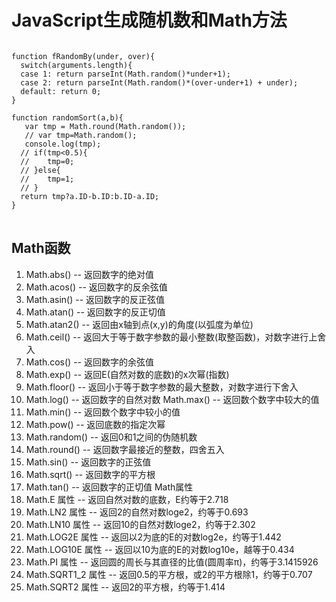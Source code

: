 
# JavaScript生成随机数和Math方法
<pre><code>
function fRandomBy(under, over){ 
  switch(arguments.length){ 
  case 1: return parseInt(Math.random()*under+1); 
  case 2: return parseInt(Math.random()*(over-under+1) + under); 
  default: return 0; 
} 

function randomSort(a,b){
   var tmp = Math.round(Math.random());
   // var tmp=Math.random();
   console.log(tmp);
  // if(tmp<0.5){
  //    tmp=0;
  // }else{
  //    tmp=1;
  // }
  return tmp?a.ID-b.ID:b.ID-a.ID;
}
</code>
</pre>



## Math函数 
1. Math.abs() -- 返回数字的绝对值
1. Math.acos() -- 返回数字的反余弦值 
1. Math.asin() -- 返回数字的反正弦值 
1. Math.atan() -- 返回数字的反正切值 
1. Math.atan2() -- 返回由x轴到点(x,y)的角度(以弧度为单位)
1. Math.ceil() -- 返回大于等于数字参数的最小整数(取整函数)，对数字进行上舍入 
1. Math.cos() -- 返回数字的余弦值 
1. Math.exp() -- 返回E(自然对数的底数)的x次幂(指数) 
1. Math.floor() -- 返回小于等于数字参数的最大整数，对数字进行下舍入 
1. Math.log() -- 返回数字的自然对数 Math.max() -- 返回数个数字中较大的值 
1. Math.min() -- 返回数个数字中较小的值 
1. Math.pow() -- 返回底数的指定次幂
1. Math.random() -- 返回0和1之间的伪随机数
1. Math.round() -- 返回数字最接近的整数，四舍五入
1. Math.sin() -- 返回数字的正弦值
1. Math.sqrt() -- 返回数字的平方根 
1. Math.tan() -- 返回数字的正切值 Math属性 
1. Math.E 属性 -- 返回自然对数的底数，E约等于2.718
1. Math.LN2 属性 -- 返回2的自然对数loge2，约等于0.693
1. Math.LN10 属性 -- 返回10的自然对数loge2，约等于2.302
1. Math.LOG2E 属性 -- 返回以2为底的E的对数log2e，约等于1.442
1. Math.LOG10E 属性 -- 返回以10为底的E的对数log10e，越等于0.434
1. Math.PI 属性 -- 返回圆的周长与其直径的比值(圆周率π)，约等于3.1415926
1. Math.SQRT1_2 属性 -- 返回0.5的平方根，或2的平方根除1，约等于0.707
1. Math.SQRT2 属性 -- 返回2的平方根，约等于1.414

